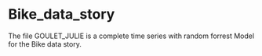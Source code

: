 # Bike_data_story
The file GOULET_JULIE is a complete time series with random forrest Model for the
Bike data story. 
